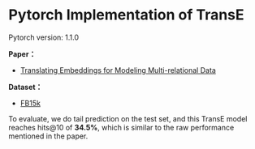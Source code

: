 # Pytorch Implementation of TransE

Pytorch version: 1.1.0

**Paper：**
- [Translating Embeddings for Modeling Multi-relational Data](https://papers.nips.cc/paper/5071-translating-embeddings-for-modeling-multi-relational-data)

**Dataset：**
- [FB15k](https://everest.hds.utc.fr/lib/exe/fetch.php?media=en:fb15k.tgz)

To evaluate, we do tail prediction on the test set, and this TransE model reaches hits@10 of **34.5%**, which is similar to the raw performance mentioned in the paper.